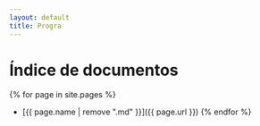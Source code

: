 ```yaml
---
layout: default
title: Progra
---
```


# Índice de documentos

{% for page in site.pages %}
  - [{{ page.name | remove ".md" }}]({{ page.url }})
{% endfor %}